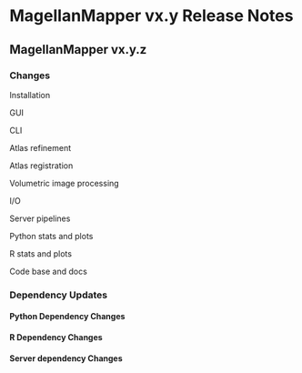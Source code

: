 # MagellanMapper vx.y Release Notes

## MagellanMapper vx.y.z

### Changes

Installation

GUI

CLI

Atlas refinement

Atlas registration

Volumetric image processing

I/O

Server pipelines

Python stats and plots

R stats and plots

Code base and docs

### Dependency Updates

#### Python Dependency Changes

#### R Dependency Changes

#### Server dependency Changes
